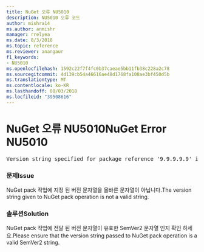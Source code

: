 ```yaml
---
title: NuGet 오류 NU5010
description: NU5010 오류 코드
author: mishra14
ms.author: anmishr
manager: rrelyea
ms.date: 8/3/2018
ms.topic: reference
ms.reviewer: anangaur
f1_keywords:
- NU5010
ms.openlocfilehash: 1592c22f7f4fc0b37caeae5bb11fb38c228a2c78
ms.sourcegitcommit: 4d139cb54a46616ae48d1768fa108ae3bf450d5b
ms.translationtype: MT
ms.contentlocale: ko-KR
ms.lasthandoff: 08/03/2018
ms.locfileid: "39508616"
---
```

# <a name="nuget-error-nu5010"></a><span data-ttu-id="4002d-103">NuGet 오류 NU5010</span><span class="sxs-lookup"><span data-stu-id="4002d-103">NuGet Error NU5010</span></span>
<pre>Version string specified for package reference '9.9.9.9.9' is invalid.</pre>

### <a name="issue"></a><span data-ttu-id="4002d-104">문제</span><span class="sxs-lookup"><span data-stu-id="4002d-104">Issue</span></span>

<span data-ttu-id="4002d-105">NuGet pack 작업에 지정 된 버전 문자열을 올바른 문자열이 아닙니다.</span><span class="sxs-lookup"><span data-stu-id="4002d-105">The version string given to NuGet pack operation is not a valid string.</span></span>


### <a name="solution"></a><span data-ttu-id="4002d-106">솔루션</span><span class="sxs-lookup"><span data-stu-id="4002d-106">Solution</span></span>

<span data-ttu-id="4002d-107">NuGet pack 작업에 전달 된 버전 문자열이 유효한 SemVer2 문자열 인지 확인 하세요.</span><span class="sxs-lookup"><span data-stu-id="4002d-107">Please ensure that the version string passed to NuGet pack operation is a valid SemVer2 string.</span></span>

